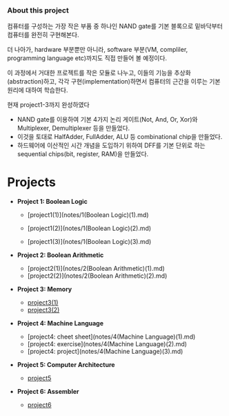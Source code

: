 ### About this project

컴퓨터를 구성하는 가장 작은 부품 중 하나인 NAND gate를 기본 블록으로
밑바닥부터 컴퓨터를 완전히 구현해본다.

더 나아가, hardware 부분뿐만 아니라,
software 부분(VM, compliler, programming language etc)까지도 직접 만들어 볼 예정이다.

이 과정에서 거대한 프로젝트를 작은 모듈로 나누고, 이들의 기능을 추상화(abstraction)하고,
각각 구현(implementation)하면서 컴퓨터의 근간을 이루는 기본 원리에 대하여 학습한다.

현재 project1-3까지 완성하였다
- NAND gate를 이용하여 기본 4가지 논리 게이트(Not, And, Or, Xor)와 Multiplexer, Demultiplexer 등을 만들었다.
- 이것을 토대로 HalfAdder, FullAdder, ALU 등 combinational chip을 만들었다.
- 하드웨어에 이산적인 시간 개념을 도입하기 위하여 DFF를 기본 단위로 하는 sequential chips(bit, register, RAM)을 만들었다.

# Projects

- **Project 1: Boolean Logic**

  - [project1(1)](notes/1(Boolean Logic)(1).md)

  - [project1(2)](notes/1(Boolean Logic)(2).md)

  - [project1(3)](notes/1(Boolean Logic)(3).md)

- **Project 2: Boolean Arithmetic**
  - [project2(1)](notes/2(Boolean Arithmetic)(1).md)
  - [project2(2)](notes/2(Boolean Arithmetic)(2).md)
  
- **Project 3: Memory**
  - [project3(1)](notes/3(Memory)(1).md)
  - [project3(2)](notes/3(Memory)(2).md)
  
- **Project 4: Machine Language**
  - [project4: cheet sheet](notes/4(Machine Language)(1).md)
  - [project4: exercise](notes/4(Machine Language)(2).md)
  - [project4: project](notes/4(Machine Language)(3).md)

- **Project 5: Computer Architecture**
  - [project5](notes/5.md)

- **Project 6: Assembler**
  - [project6](notes/6.md)
